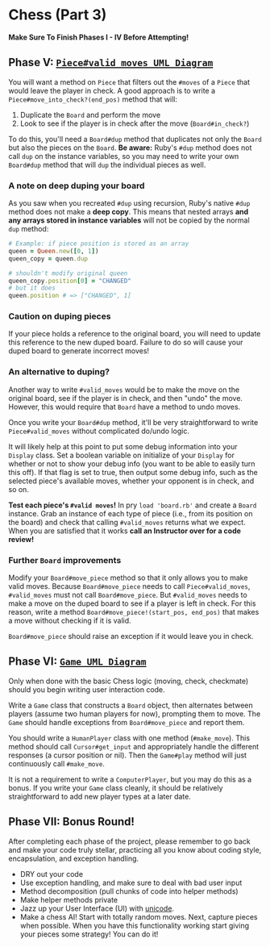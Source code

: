 
# Chess (Part 3)

**Make Sure To Finish Phases I - IV Before Attempting!**

## Phase V: [`Piece#valid_moves UML Diagram`][phase_5_uml]

You will want a method on `Piece` that filters out the `#moves` of a `Piece`
that would leave the player in check. A good approach is to write a
`Piece#move_into_check?(end_pos)` method that will:

1. Duplicate the `Board` and perform the move
2. Look to see if the player is in check after the move (`Board#in_check?`)

To do this, you'll need a `Board#dup` method that duplicates not only the
`Board` but also the pieces on the `Board`. **Be aware:** Ruby's `#dup` method
does not call `dup` on the instance variables, so you may need to write your own
`Board#dup` method that will `dup` the individual pieces as well.

### A note on deep duping your board

As you saw when you recreated `#dup` using recursion, Ruby's native `#dup`
method does not make a **deep copy**.  This means that nested arrays **and any
arrays stored in instance variables** will not be copied by the normal `dup`
method:

```ruby
# Example: if piece position is stored as an array
queen = Queen.new([0, 1])
queen_copy = queen.dup

# shouldn't modify original queen
queen_copy.position[0] = "CHANGED"
# but it does
queen.position # => ["CHANGED", 1]
```

### Caution on duping pieces

If your piece holds a reference to the original board, you will need to update
this reference to the new duped board. Failure to do so will cause your duped
board to generate incorrect moves!

### An alternative to duping?

Another way to write `#valid_moves` would be to make the move on the original
board, see if the player is in check, and then "undo" the move. However, this
would require that `Board` have a method to undo moves.

Once you write your `Board#dup` method, it'll be very straightforward to write
`Piece#valid_moves` without complicated do/undo logic.

It will likely help at this point to put some debug information into your
`Display` class. Set a boolean variable on initialize of your `Display` for
whether or not to show your debug info (you want to be able to easily turn this
off). If that flag is set to true, then output some debug info, such as the
selected piece's available moves, whether your opponent is in check, and so on.

**Test each piece's `#valid moves`!** In pry `load 'board.rb'` and create a
`Board` instance. Grab an instance of each type of piece (i.e., from its
position on the board) and check that calling `#valid_moves` returns what we
expect. When you are satisfied that it works **call an Instructor over for a
code review!**

### Further `Board` improvements

Modify your `Board#move_piece` method so that it only allows you to make valid
moves. Because `Board#move_piece` needs to call `Piece#valid_moves`,
`#valid_moves` must not call `Board#move_piece`. But `#valid_moves` needs to
make a move on the duped board to see if a player is left in check. For this
reason, write a method `Board#move_piece!(start_pos, end_pos)` that makes a
move without checking if it is valid.

`Board#move_piece` should raise an exception if it would leave you in check.

## Phase VI: [`Game UML Diagram`][chess-uml]

Only when done with the basic Chess logic (moving, check, checkmate) should you
begin writing user interaction code.

Write a `Game` class that constructs a `Board` object, then alternates between
players (assume two human players for now), prompting them to move. The `Game`
should handle exceptions from `Board#move_piece` and report them.

You should write a `HumanPlayer` class with one method (`#make_move`). This
method should call `Cursor#get_input` and appropriately handle the different
responses (a cursor position or nil).  Then the `Game#play` method will just
continuously call `#make_move`.

It is not a requirement to write a `ComputerPlayer`, but you may do this as a
bonus. If you write your `Game` class cleanly, it should be relatively
straightforward to add new player types at a later date.

## Phase VII: Bonus Round!

After completing each phase of the project, please remember to go back and make
your code truly stellar, practicing all you know about coding style,
encapsulation, and exception handling.

* DRY out your code
* Use exception handling, and make sure to deal with bad user input
* Method decomposition (pull chunks of code into helper methods)
* Make helper methods private
* Jazz up your User Interface (UI) with [unicode][wiki-chess-unicode].
* Make a chess AI! Start with totally random moves. Next, capture pieces when
  possible. When you have this functionality working start giving your pieces
  some strategy! You can do it!

[wiki-chess-unicode]: http://en.wikipedia.org/wiki/Chess_symbols_in_Unicode
[phase_5_uml]: https://appacademy-open-assets.s3-us-west-1.amazonaws.com/fullstack/ruby/assets/Chess_Diagram_edited_Phase_5.png
[chess-uml]: https://assets.aaonline.io/fullstack/ruby/assets/Chess_Diagram.png